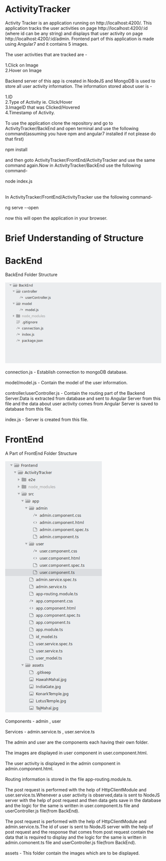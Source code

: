 # ActivityTracker
Activity Tracker is an application running on http://localhost:4200/. This application tracks the user activities on page
http://localhost:4200/:id (where id can be any string) and displays that user activity on page http://localhost:4200/:id/admin.
Frontend part of this application is made using Angular7 and it contains 5 images.
</br>
</br>
The user activities that are tracked are -
</br>
</br>
1.Click on Image
</br>
2.Hover on Image
</br>
</br>
Backend server of this app is created in NodeJS and MongoDB is used to store all user activity information.
The information stored about user is -
</br>
</br>
1.ID
</br>
2.Type of Activity ie. Click/Hover
</br>
3.ImageID that was Clicked/Hovered
</br>
4.Timestamp of Activity.
</br>
</br>
To use the application clone the repository and go to ActivityTracker/BackEnd and open terminal and use the following command(assuming you have npm and angular7 installed if not please do that first)
</br>
</br>
npm install
</br>
</br>
and then goto ActivityTracker/FrontEnd/ActivityTracker and use the same command again.Now in ActivityTracker/BackEnd use the following command-
</br>
</br>
node index.js  
</br>
</br>
In ActivityTracker/FrontEnd/ActivityTracker use the following command-
</br>
</br>
ng serve --open
</br>
</br>
now this will open the application in your browser.

# Brief Understanding of Structure
# BackEnd
BackEnd Folder Structure
</br>
</br>
![BackEndStructure](BackEndStructure.png)
</br>
</br>
connection.js - Establish connection to mongoDB database.
</br>
</br>
model/model.js - Contain the model of the user information.
</br>
</br>
controller/userController.js - Contain the routing part of the Backend Server.Data is extracted from database and sent to Angular Server from this file and the data about user activity comes from Angular Server is saved to database from this file.
</br>
</br>
index.js - Server is created from this file.

# FrontEnd
A Part of FrontEnd Folder Structure
</br>
</br>
![FrontEndStructure](FrontEndStructure.png)
</br>
</br>
Components - admin , user
</br>
</br>
Services - admin.service.ts , user.service.ts
</br>
</br>
The admin and user are the components each having their own folder.
</br>
</br>
The images are displayed in user component in user.component.html.
</br>
</br>
The user activity is displayed in the admin component in admin.component.html.
</br>
</br>
Routing information is stored in the file app-routing.module.ts.
</br>
</br>
The post request is performed with the help of HttpClientModule and user.service.ts.Whenever a user activity is observed,data is sent to NodeJS server with the help of post request and then data gets save in the database and the logic for the same is written in  user.component.ts file and userController.js file(from BackEnd).
</br>
</br>
The post request is performed with the help of HttpClientModule and admin.service.ts.The id of user is sent to NodeJS server with the help of post request and the response that comes from post request contain the data that is required to display and the logic for the same is written in admin.comonent.ts file and userController.js file(from BackEnd).
</br>
</br>
assets - This folder contain the images which are to be displayed.



